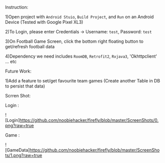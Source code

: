 Instruction:

1)Open project with `Android Stuio`, `Build Project`, and `Run` on an Android Device
(Tested with Google Pixel XL3)

2)To Login, please enter Credentials -> Username: `test`, Password: `test`

3)On Football Game Screen, click the bottom right floating button to get/refresh football data

4)Dependency we need includes `RoomDB`, `Retrofit2`, `Rxjava3`, 'Okhttpclient' ... etc

Future Work:

1)Add a feature to set/get favourite team games (Create another Table in DB to persist that data)

Scrren Shot:

Login :

![Login]https://github.com/noobiehacker/firefly/blob/master/ScreenShots/0.png?raw=true

Game :

![GameData]https://github.com/noobiehacker/firefly/blob/master/ScreenShots/1.png?raw=true
